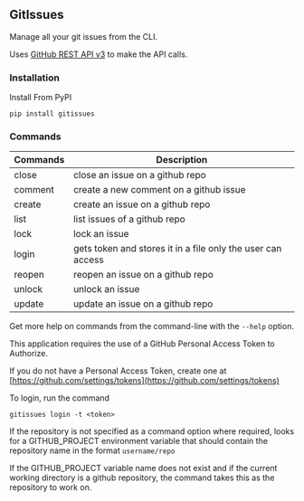 ## GitIssues

Manage all your git issues from the CLI.

Uses [GitHub REST API v3](https://docs.github.com/en/rest) to make the API calls.

### Installation

Install From PyPI

`pip install gitissues`

### Commands

Commands  |  Description
----------|---------------
close   | close an issue on a github repo
comment | create a new comment on a github issue
create  | create an issue on a github repo
list    | list issues of a github repo
lock    | lock an issue
login   | gets token and stores it in a file only the user can access
reopen  | reopen an issue on a github repo
unlock  | unlock an issue
update  | update an issue on a github repo


Get more help on commands from the command-line with the `--help` option.

This application requires the use of a GitHub Personal Access Token to Authorize.

If you do not have a Personal Access Token, create one at [https://github.com/settings/tokens](https://github.com/settings/tokens)

To login, run the command

`gitissues login -t <token>`

If the repository is not specified as a command option where required, 
looks for a GITHUB_PROJECT environment variable that should contain the repository 
name in the format `username/repo`

If the GITHUB_PROJECT variable name does not exist and if the current working directory
is a github repository, the command takes this as the repository to work on.
